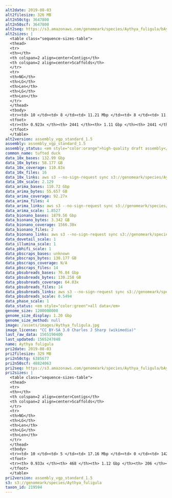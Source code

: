 ```yaml
---
alt2date: 2019-08-03
alt2filesize: 326 MB
alt2n50ctg: 3647800
alt2n50scf: 3647800
alt2seq: https://s3.amazonaws.com/genomeark/species/Aythya_fuligula/bAytFul2/assembly_vgp_standard_1.5/bAytFul2.alt.asm.20190803.fasta.gz
alt2sizes: |
  <table class="sequence-sizes-table">
  <thead>
  <tr>
  <th></th>
  <th colspan=2 align=center>Contigs</th>
  <th colspan=2 align=center>Scaffolds</th>
  </tr>
  <tr>
  <th>NG</th>
  <th>LG</th>
  <th>Len</th>
  <th>LG</th>
  <th>Len</th>
  </tr>
  </thead>
  <tbody>
  <tr><td> 10 </td><td> 8 </td><td> 11.21 Mbp </td><td> 8 </td><td> 11.21 Mbp </td></tr>  <tr><td> 20 </td><td> 22 </td><td> 7.99 Mbp </td><td> 22 </td><td> 7.99 Mbp </td></tr>  <tr><td> 30 </td><td> 39 </td><td> 6.17 Mbp </td><td> 39 </td><td> 6.17 Mbp </td></tr>  <tr><td> 40 </td><td> 62 </td><td> 4.64 Mbp </td><td> 62 </td><td> 4.64 Mbp </td></tr>  <tr style="background-color:#cccccc;"><td> 50 </td><td> 90 </td><td> 3.65 Mbp </td><td> 90 </td><td> 3.65 Mbp </td></tr>  <tr><td> 60 </td><td> 130 </td><td> 2.56 Mbp </td><td> 130 </td><td> 2.56 Mbp </td></tr>  <tr><td> 70 </td><td> 188 </td><td> 1.65 Mbp </td><td> 188 </td><td> 1.65 Mbp </td></tr>  <tr><td> 80 </td><td> 319 </td><td> 0.51 Mbp </td><td> 319 </td><td> 0.51 Mbp </td></tr>  <tr><td> 90 </td><td> 1479 </td><td> 46.28 Kbp </td><td> 1479 </td><td> 46.28 Kbp </td></tr>  <tr><td> 100 </td><td> - </td><td> - </td><td> - </td><td> - </td></tr>  </tbody>
  <tfoot>
  <tr><th> 0.923x </th><th> 2441 </th><th> 1.11 Gbp </th><th> 2441 </th><th> 1.11 Gbp </th></tr>
  </tfoot>
  </table>
alt2version: assembly_vgp_standard_1.5
assembly: assembly_vgp_standard_1.5
assembly_status: <em style="color:orange">high-quality draft assembly</em>
common_name: tufted duck
data_10x_bases: 132.99 Gbp
data_10x_bytes: 58.177 GB
data_10x_coverage: 110.83x
data_10x_files: 16
data_10x_links: aws s3 --no-sign-request sync s3://genomeark/species/Aythya_fuligula/bAytFul2/genomic_data/10x/ .<br>
data_10x_scale: 2.129
data_arima_bases: 110.72 Gbp
data_arima_bytes: 55.657 GB
data_arima_coverage: 92.27x
data_arima_files: 4
data_arima_links: aws s3 --no-sign-request sync s3://genomeark/species/Aythya_fuligula/bAytFul2/genomic_data/arima/ .<br>
data_arima_scale: 1.8527
data_bionano_bases: 1879.56 Gbp
data_bionano_bytes: 3.342 GB
data_bionano_coverage: 1566.30x
data_bionano_files: 2
data_bionano_links: aws s3 --no-sign-request sync s3://genomeark/species/Aythya_fuligula/bAytFul2/genomic_data/bionano/ .<br>
data_dovetail_scale: 1
data_illumina_scale: 1
data_pbhifi_scale: 1
data_pbscraps_bases: unknown
data_pbscraps_bytes: 138.177 GB
data_pbscraps_coverage: N/A
data_pbscraps_files: 14
data_pbsubreads_bases: 76.84 Gbp
data_pbsubreads_bytes: 130.258 GB
data_pbsubreads_coverage: 64.03x
data_pbsubreads_files: 14
data_pbsubreads_links: aws s3 --no-sign-request sync s3://genomeark/species/Aythya_fuligula/bAytFul2/genomic_data/pacbio/ . --exclude "*scraps.bam* --exclude "*ccs.bam*"<br>
data_pbsubreads_scale: 0.5494
data_phase_scale: 1
data_status: <em style="color:green">all data</em>
genome_size: 1200000000
genome_size_display: 1.20 Gbp
genome_size_method: null
image: /assets/images/Aythya_fuligula.jpg
image_license: "CC BY-SA 3.0 Charles J Sharp (wikimedia)"
last_raw_data: 1565190400
last_updated: 1565247848
name: Aythya fuligula
pri2date: 2019-08-03
pri2filesize: 329 MB
pri2n50ctg: 6385677
pri2n50scf: 48824063
pri2seq: https://s3.amazonaws.com/genomeark/species/Aythya_fuligula/bAytFul2/assembly_vgp_standard_1.5/bAytFul2.pri.asm.20190803.fasta.gz
pri2sizes: |
  <table class="sequence-sizes-table">
  <thead>
  <tr>
  <th></th>
  <th colspan=2 align=center>Contigs</th>
  <th colspan=2 align=center>Scaffolds</th>
  </tr>
  <tr>
  <th>NG</th>
  <th>LG</th>
  <th>Len</th>
  <th>LG</th>
  <th>Len</th>
  </tr>
  </thead>
  <tbody>
  <tr><td> 10 </td><td> 5 </td><td> 17.16 Mbp </td><td> 0 </td><td> 142.27 Mbp </td></tr>  <tr><td> 20 </td><td> 14 </td><td> 12.15 Mbp </td><td> 1 </td><td> 107.47 Mbp </td></tr>  <tr><td> 30 </td><td> 24 </td><td> 10.60 Mbp </td><td> 3 </td><td> 76.70 Mbp </td></tr>  <tr><td> 40 </td><td> 37 </td><td> 8.03 Mbp </td><td> 4 </td><td> 69.81 Mbp </td></tr>  <tr style="background-color:#cccccc;"><td> 50 </td><td> 54 </td><td style="background-color:#88ff88;"> 6.39 Mbp </td><td> 6 </td><td style="background-color:#88ff88;"> 48.82 Mbp </td></tr>  <tr><td> 60 </td><td> 75 </td><td> 4.78 Mbp </td><td> 10 </td><td> 24.63 Mbp </td></tr>  <tr><td> 70 </td><td> 104 </td><td> 3.56 Mbp </td><td> 15 </td><td> 21.27 Mbp </td></tr>  <tr><td> 80 </td><td> 150 </td><td> 2.00 Mbp </td><td> 21 </td><td> 16.41 Mbp </td></tr>  <tr><td> 90 </td><td> 259 </td><td> 0.59 Mbp </td><td> 34 </td><td> 6.75 Mbp </td></tr>  <tr><td> 100 </td><td> - </td><td> - </td><td> 103 </td><td> 0.38 Mbp </td></tr>  </tbody>
  <tfoot>
  <tr><th> 0.933x </th><th> 468 </th><th> 1.12 Gbp </th><th> 206 </th><th> 1.21 Gbp </th></tr>
  </tfoot>
  </table>
pri2version: assembly_vgp_standard_1.5
s3: s3://genomeark/species/Aythya_fuligula
taxon_id: 219594
---
```

